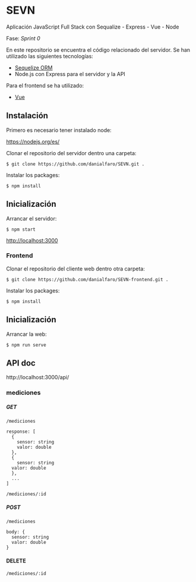# SEVN
Aplicación JavaScript Full Stack con Sequalize - Express - Vue - Node

Fase: _Sprint 0_

En este repositorio se encuentra el código relacionado del servidor. Se han utilizado las siguientes tecnologías:

- [Sequelize ORM](https://sequelize.org/)
- Node.js con Express para el servidor y la API

Para el frontend se ha utilizado:
- [Vue](https://vuejs.org/)

## Instalación

Primero es necesario tener instalado node: 

https://nodejs.org/es/

Clonar el repositorio del servidor dentro una carpeta:

`$ git clone https://github.com/danialfaro/SEVN.git .`

Instalar los packages:

`$ npm install`

## Inicialización

Arrancar el servidor:

`$ npm start`

[http://localhost:3000](http://localhost:3000)

### Frontend

Clonar el repositorio del cliente web dentro otra carpeta:

`$ git clone https://github.com/danialfaro/SEVN-frontend.git .`

Instalar los packages:

`$ npm install`

## Inicialización

Arrancar la web:

`$ npm run serve`

## API doc

http://localhost:3000/api/

### mediciones

##### GET

`/mediciones`

```
response: [
  {
    sensor: string
    valor: double
  },
  {
    sensor: string
  valor: double
  },
  ...
]
```

`/mediciones/:id`

##### POST

`/mediciones`

```
body: {
  sensor: string
  valor: double
}
```

#### DELETE

`/mediciones/:id`
